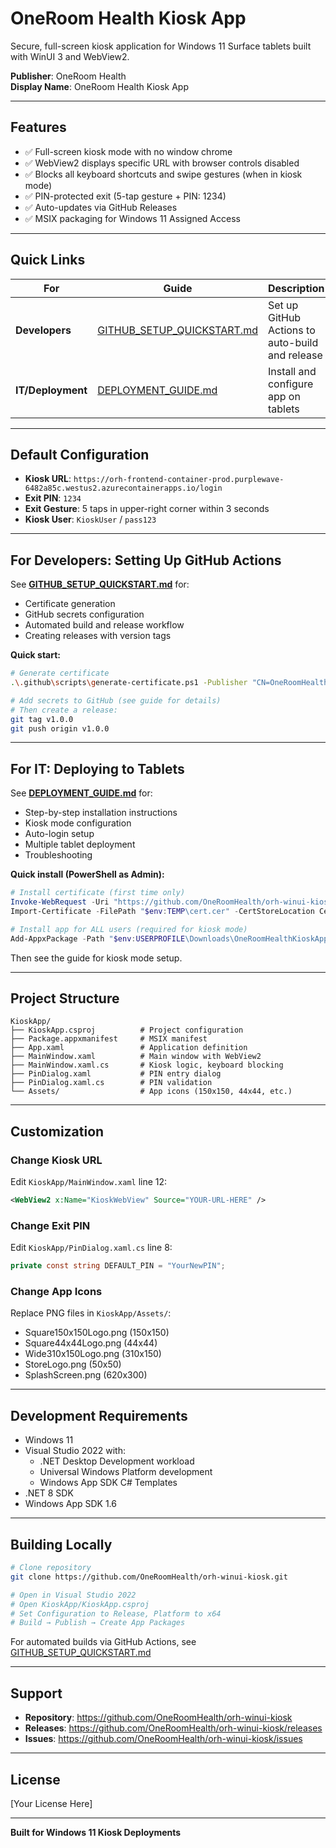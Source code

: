 # OneRoom Health Kiosk App

Secure, full-screen kiosk application for Windows 11 Surface tablets built with WinUI 3 and WebView2.

**Publisher**: OneRoom Health  
**Display Name**: OneRoom Health Kiosk App

---

## Features

- ✅ Full-screen kiosk mode with no window chrome
- ✅ WebView2 displays specific URL with browser controls disabled
- ✅ Blocks all keyboard shortcuts and swipe gestures (when in kiosk mode)
- ✅ PIN-protected exit (5-tap gesture + PIN: 1234)
- ✅ Auto-updates via GitHub Releases
- ✅ MSIX packaging for Windows 11 Assigned Access

---

## Quick Links

| For | Guide | Description |
|-----|-------|-------------|
| **Developers** | [GITHUB_SETUP_QUICKSTART.md](GITHUB_SETUP_QUICKSTART.md) | Set up GitHub Actions to auto-build and release |
| **IT/Deployment** | [DEPLOYMENT_GUIDE.md](DEPLOYMENT_GUIDE.md) | Install and configure app on tablets |

---

## Default Configuration

- **Kiosk URL**: `https://orh-frontend-container-prod.purplewave-6482a85c.westus2.azurecontainerapps.io/login`
- **Exit PIN**: `1234`
- **Exit Gesture**: 5 taps in upper-right corner within 3 seconds
- **Kiosk User**: `KioskUser` / `pass123`

---

## For Developers: Setting Up GitHub Actions

See **[GITHUB_SETUP_QUICKSTART.md](GITHUB_SETUP_QUICKSTART.md)** for:
- Certificate generation
- GitHub secrets configuration
- Automated build and release workflow
- Creating releases with version tags

**Quick start:**
```bash
# Generate certificate
.\.github\scripts\generate-certificate.ps1 -Publisher "CN=OneRoomHealth"

# Add secrets to GitHub (see guide for details)
# Then create a release:
git tag v1.0.0
git push origin v1.0.0
```

---

## For IT: Deploying to Tablets

See **[DEPLOYMENT_GUIDE.md](DEPLOYMENT_GUIDE.md)** for:
- Step-by-step installation instructions
- Kiosk mode configuration
- Auto-login setup
- Multiple tablet deployment
- Troubleshooting

**Quick install (PowerShell as Admin):**
```powershell
# Install certificate (first time only)
Invoke-WebRequest -Uri "https://github.com/OneRoomHealth/orh-winui-kiosk/releases/latest/download/OneRoomHealthKioskApp_1.0.5.0.cer" -OutFile "$env:TEMP\cert.cer"
Import-Certificate -FilePath "$env:TEMP\cert.cer" -CertStoreLocation Cert:\LocalMachine\TrustedPeople

# Install app for ALL users (required for kiosk mode)
Add-AppxPackage -Path "$env:USERPROFILE\Downloads\OneRoomHealthKioskApp_1.0.5.0_x64.msix" -AllUsers -Verbose
```

Then see the guide for kiosk mode setup.

---

## Project Structure

```
KioskApp/
├── KioskApp.csproj          # Project configuration
├── Package.appxmanifest     # MSIX manifest
├── App.xaml                 # Application definition
├── MainWindow.xaml          # Main window with WebView2
├── MainWindow.xaml.cs       # Kiosk logic, keyboard blocking
├── PinDialog.xaml           # PIN entry dialog
├── PinDialog.xaml.cs        # PIN validation
└── Assets/                  # App icons (150x150, 44x44, etc.)
```

---

## Customization

### Change Kiosk URL
Edit `KioskApp/MainWindow.xaml` line 12:
```xml
<WebView2 x:Name="KioskWebView" Source="YOUR-URL-HERE" />
```

### Change Exit PIN
Edit `KioskApp/PinDialog.xaml.cs` line 8:
```csharp
private const string DEFAULT_PIN = "YourNewPIN";
```

### Change App Icons
Replace PNG files in `KioskApp/Assets/`:
- Square150x150Logo.png (150x150)
- Square44x44Logo.png (44x44)
- Wide310x150Logo.png (310x150)
- StoreLogo.png (50x50)
- SplashScreen.png (620x300)

---

## Development Requirements

- Windows 11
- Visual Studio 2022 with:
  - .NET Desktop Development workload
  - Universal Windows Platform development
  - Windows App SDK C# Templates
- .NET 8 SDK
- Windows App SDK 1.6

---

## Building Locally

```bash
# Clone repository
git clone https://github.com/OneRoomHealth/orh-winui-kiosk.git

# Open in Visual Studio 2022
# Open KioskApp/KioskApp.csproj
# Set Configuration to Release, Platform to x64
# Build → Publish → Create App Packages
```

For automated builds via GitHub Actions, see [GITHUB_SETUP_QUICKSTART.md](GITHUB_SETUP_QUICKSTART.md)

---

## Support

- **Repository**: https://github.com/OneRoomHealth/orh-winui-kiosk
- **Releases**: https://github.com/OneRoomHealth/orh-winui-kiosk/releases
- **Issues**: https://github.com/OneRoomHealth/orh-winui-kiosk/issues

---

## License

[Your License Here]

---

**Built for Windows 11 Kiosk Deployments**
